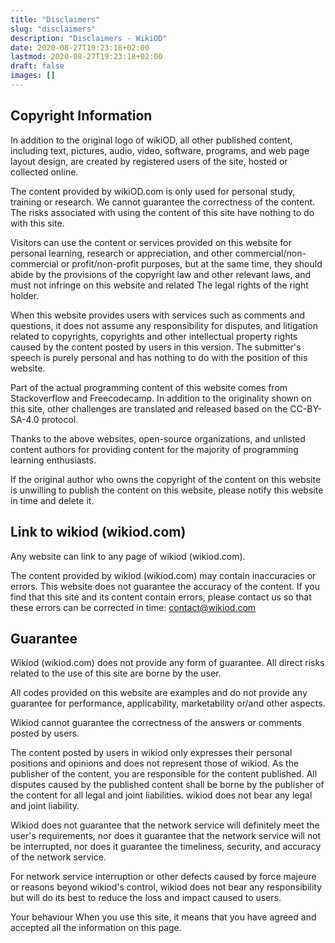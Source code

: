 ```yaml
---
title: "Disclaimers"
slug: "disclaimers"
description: "Disclaimers - WikiOD"
date: 2020-08-27T19:23:18+02:00
lastmod: 2020-08-27T19:23:18+02:00
draft: false
images: []
---
```


## Copyright Information

In addition to the original logo of wikiOD, all other published content, including text, pictures, audio, video, software, programs, and web page layout design, are created by registered users of the site, hosted or collected online.

The content provided by wikiOD.com is only used for personal study, training or research. We cannot guarantee the correctness of the content. The risks associated with using the content of this site have nothing to do with this site.

Visitors can use the content or services provided on this website for personal learning, research or appreciation, and other commercial/non-commercial or profit/non-profit purposes, but at the same time, they should abide by the provisions of the copyright law and other relevant laws, and must not infringe on this website and related The legal rights of the right holder.

When this website provides users with services such as comments and questions, it does not assume any responsibility for disputes, and litigation related to copyrights, copyrights and other intellectual property rights caused by the content posted by users in this version. The submitter's speech is purely personal and has nothing to do with the position of this website.

Part of the actual programming content of this website comes from Stackoverflow and Freecodecamp. In addition to the originality shown on this site, other challenges are translated and released based on the CC-BY-SA-4.0 protocol.

Thanks to the above websites, open-source organizations, and unlisted content authors for providing content for the majority of programming learning enthusiasts.

If the original author who owns the copyright of the content on this website is unwilling to publish the content on this website, please notify this website in time and delete it.

## Link to wikiod (wikiod.com)

Any website can link to any page of wikiod (wikiod.com).

The content provided by wikiod (wikiod.com) may contain inaccuracies or errors. This website does not guarantee the accuracy of the content. If you find that this site and its content contain errors, please contact us so that these errors can be corrected in time: contact@wikiod.com

## Guarantee

Wikiod (wikiod.com) does not provide any form of guarantee. All direct risks related to the use of this site are borne by the user.

All codes provided on this website are examples and do not provide any guarantee for performance, applicability, marketability or/and other aspects.

Wikiod cannot guarantee the correctness of the answers or comments posted by users.

The content posted by users in wikiod only expresses their personal positions and opinions and does not represent those of wikiod. As the publisher of the content, you are responsible for the content published. All disputes caused by the published content shall be borne by the publisher of the content for all legal and joint liabilities. wikiod does not bear any legal and joint liability.

Wikiod does not guarantee that the network service will definitely meet the user's requirements, nor does it guarantee that the network service will not be interrupted, nor does it guarantee the timeliness, security, and accuracy of the network service.

For network service interruption or other defects caused by force majeure or reasons beyond wikiod's control, wikiod does not bear any responsibility but will do its best to reduce the loss and impact caused to users.

Your behaviour When you use this site, it means that you have agreed and accepted all the information on this page.
